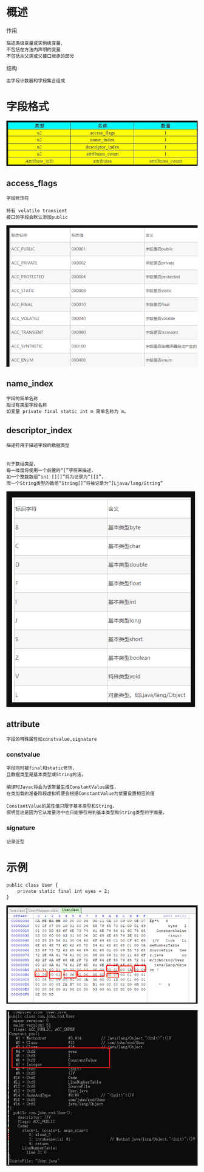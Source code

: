 


# 概述

作用

	描述类级变量或实例级变量，
	不包括在方法内声明的变量
	不包括从父类或父接口继承的部分

结构

	由字段计数器和字段集合组成


# 字段格式

![](https://github.com/RodJohn/JVM/blob/master/img/ClassFileTable1.png)

## access_flags

	字段修饰符
	
	特有 volatile transient
	接口的字段会默认添加public 



![](https://github.com/RodJohn/JVM/blob/master/img/ClassFileTable2.png)


## name_index

	字段的简单名称
	指没有类型字段名称
	如变量 private final static int m 简单名称为 m。
  

		
## descriptor_index

	描述符用于描述字段的数据类型
	

	对于数组类型，
	每一维度将使用一个前置的“[”字符来描述，
	如一个整数数组“int [][]”将为记录为“[[I”，
	而一个String类型的数组“String[]”将被记录为“[Ljava/lang/String”

![](https://github.com/RodJohn/JVM/blob/master/img/ClassFileTable3.png)  


## attribute

	字段的特殊属性如constvalue,signature

### constvalue

	字段同时被final和static修饰，
	且数据类型是基本类型或String的话，
	
	编译时Javac将会为该常量生成ConstantValue属性，
	在类加载的准备阶段虚拟机便会根据ConstantValue为常量设置相应的值

	ConstantValue的属性值只限于基本类型和String，
	很明显这是因为它从常量池中也只能够引用到基本类型和String类型的字面量。
	

### signature

	记录泛型



# 示例

```
public class User {
    private static final int eyes = 2;
}
```

![](https://github.com/RodJohn/JVM/blob/master/img/ClassFileTable4.png)

![](https://github.com/RodJohn/JVM/blob/master/img/ClassFileTable5.png)
